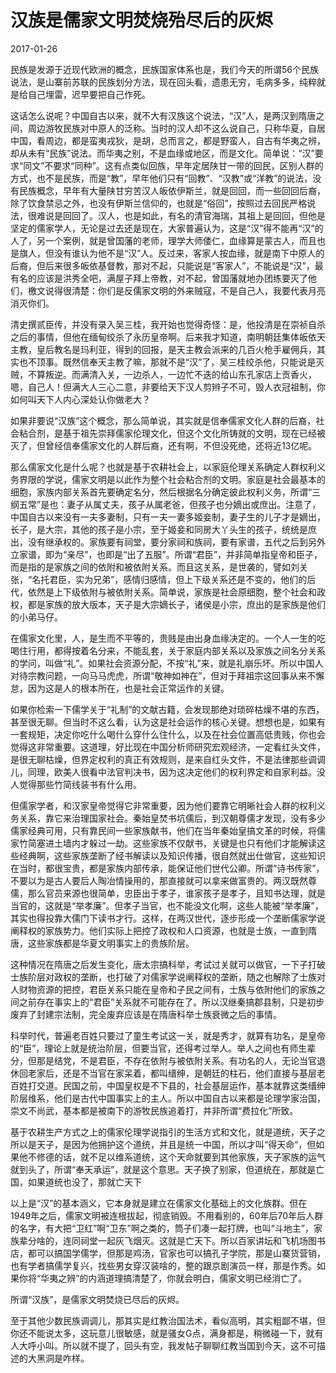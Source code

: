 # 汉族是儒家文明焚烧殆尽后的灰烬

2017-01-26

民族是发源于近现代欧洲的概念，民族国家体系也是，我们今天的所谓56个民族说法，是山寨前苏联的民族划分方法，现在回头看，遗患无穷，毛病多多，纯粹就是给自己埋雷，迟早要把自己作死。

这话怎么说呢？中国自古以来，就不大有汉族这个说法，“汉”人，是两汉到隋唐之间，周边游牧民族对中原人的泛称。当时的汉人却不这么说自己，只称华夏，自居中国，看周边，都是蛮夷戎狄，是胡，总而言之，都是野蛮人，自古有华夷之辨，却从未有“民族”说法。而华夷之别，不是血缘或地区，而是文化。简单说：“汉”要求“同文”不要求“同种”。这有点类似回族，早年定居陕甘一带的回民，区别人群的方式，也不是民族，而是“教”，早年他们只有“回教”、“汉教”或“洋教”的说法，没有民族概念，早年有大量陕甘穷苦汉人皈依伊斯兰，就是回回，而一些回回后裔，除了饮食禁忌之外，也没有伊斯兰信仰的，也就是“俗回”，按照过去回民严格说法，很难说是回回了。汉人，也是如此，有名的清官海瑞，其祖上是回回，但他是坚定的儒家学人，无论是过去还是现在，大家普遍认为，这是“汉”得不能再“汉”的人了，另一个案例，就是曾国藩的老师，理学大师倭仁，血缘算是蒙古人，而且也是旗人，但没有谁认为他不是“汉”人。反过来，客家人按血缘，就是南下中原人的后裔，但后来很多皈依基督教，那对不起，只能说是“客家人”，不能说是“汉”，最有名的应该是洪秀全吧，满屋子拜上帝教，对不起，曾国藩就地办团练要灭了他们，檄文说得很清楚：你们是反儒家文明的外来贼寇，不是自己人，我要代表月亮消灭你们。


清史撰贰臣传，并没有录入吴三桂，我开始也觉得奇怪：是，他投清是在崇祯自杀之后的事情，但他在缅甸绞杀了永历皇帝啊。后来我才知道，南明朝廷集体皈依天主教，皇后教名是玛利亚，得到的回报，是天主教会派来的几百火枪手雇佣兵，其实也不顶事。既然信奉天主教了嘛，那就不是“汉”了，吴三桂绞杀他，只能说是灭贼，不算叛逆。而满清入关，一边杀人，一边忙不迭的给山东孔家店上贡香火，嗯，自己人！但满大人三心二意，非要给天下汉人剪辫子不可，毁人衣冠祖制，你如何叫天下人内心深处认你做老大？


如果非要说“汉族”这个概念，那么简单说，其实就是信奉儒家文化人群的后裔，社会粘合剂，是基于祖先崇拜儒家伦理文化，但这个文化所铸就的文明，现在已经被灭了，但曾经信奉儒家文化的人群后裔，还有啊，不但没死绝，还将近13亿呢。

那么儒家文化是什么呢？也就是基于农耕社会上，以家庭伦理关系确定人群权利义务界限的学说，儒家文明是以此作为整个社会粘合剂的文明。家庭是社会最基本的细胞，家族内部关系首先要确定名分，然后根据名分确定彼此权利义务，所谓“三纲五常”是也：妻子从属丈夫，孩子从属老爸，但孩子也分嫡出或庶出。注意了，中国自古以来没有一夫多妻制，只有一夫一妻多姬妾制，妻子生的儿子才是嫡出，长子，是大宗，其他的孩子是小宗，至于姬妾和同房大丫头生的孩子，统统是庶出，没有继承权的。家族要有祠堂，要分家祠和族祠，要有家谱，五代之后到另外立家谱，即为“亲尽”，也即是“出了五服”。所谓“君臣”，并非简单指皇帝和臣子，而是指的是家族之间的依附和被依附关系。而且这关系，是世袭的，譬如刘关张，“名托君臣，实为兄弟”，感情归感情，但上下级关系还是不变的，他们的后代，依然是上下级依附与被依附关系。简单说，家族是社会原细胞，整个社会和政权，都是家族的放大版本，天子是大宗嫡长子，诸侯是小宗，庶出的是家族是他们的小弟马仔。

在儒家文化里，人，是生而不平等的，贵贱是由出身血缘决定的。一个人一生的吃喝住行用，都得按着名分来，不能乱套，关于家庭内部关系以及家族之间名分关系的学问，叫做“礼”。如果社会资源分配，不按“礼”来，就是礼崩乐坏。所以中国人对待宗教问题，一向马马虎虎，所谓“敬神如神在”，但对于拜祖宗这回事从来不懈怠，因为这是人的根本所在，也是社会正常运作的关键。


如果你检索一下儒学关于“礼制”的文献古籍，会发现那绝对琐碎枯燥不堪的东西，甚至很无聊。但当时不这么看，认为这是社会运作的核心关键。想想也是，如果有一套规矩，决定你吃什么喝什么穿什么住什么，以及在社会位置高低贵贱，你也会觉得这非常重要。这道理，好比现在中国分析师研究宏观经济，一定看红头文件，是很无聊枯燥，但界定权利的真正有效规则，是来自红头文件，不是法律那些调调儿，同理，欧美人很看中法官判决书，因为这决定他们的权利界定和自家利益。没人觉得那些竹简线装书有什么用。


但儒家学者，和汉家皇帝觉得它非常重要，因为他们要靠它明晰社会人群的权利义务关系，靠它来治理国家社会。秦始皇焚书坑儒后，到汉朝尊儒才发现，没有多少儒家经典可用，只有靠民间一些家族献书，他们在当年秦始皇搞文革的时候，将儒家竹简塞进土墙内才躲过一劫。这些家族不仅献书，关键是也只有他们才能解读这些经典啊，这些家族垄断了经书解读以及知识传播，很自然就出仕做官，这些知识在当时，都很宝贵，都是家族内部传承，能保证他们世代公卿。所谓“诗书传家”，不要以为是古人要后人陶冶情操用的，那直接就可以拿来做富贵的。两汉既然尊儒，那么官员来源也很简单，忠臣出于孝子，谁家孩子是孝子，且知书达理，就是当官的，这就是“举孝廉”。但孝子当官，也不能没文化啊，这些人能被“举孝廉”，其实也得投靠大儒门下读书才行。这样，在两汉世代，逐步形成一个垄断儒家学说阐释权的家族势力。他们实际上把控了政权和人口资源，也就是士族，一直到隋唐，这些家族都是华夏文明事实上的贵族阶层。


这种情况在隋唐之后发生变化，唐太宗搞科举，考试过关就可以做官，一下子打破士族阶层对政权的垄断，也打破了对儒家学说阐释权的垄断，随之也解除了士族对人财物资源的把控，君臣关系只能在皇帝和子民之间有，士族与依附他们的家族之间之前存在事实上的“君臣”关系就不可能存在了。所以汉继秦搞郡县制，只是初步废弃了封建宗法制，完全废弃应该是在隋唐科举士族衰微之后的事情。

科举时代，普遍老百姓只要过了童生考试这一关，就是秀才，就算有功名，是皇帝的“臣”，理论上就是统治阶层，但要当官，还得考过举人。举人之间也有师生辈分，但那是结党，不是君臣，不存在依附与被依附关系。有功名的人，无论当官退休回老家后，还是不当官在家呆着，都叫缙绅，是朝廷的柱石，他们直接与基层老百姓打交道。民国之前，中国皇权是不下县的，社会基层运作，基本就靠这类缙绅阶层维系，他们是古代中国事实上的主人。所以中国自古以来都是论理学家治国，崇文不尚武，基本都是被南下的游牧民族追着打，并非所谓“费拉化”所致。

基于农耕生产方式之上的儒家伦理学说指引的生活方式和文化，就是道统，天子之所以是天子，是因为他拥护这个道统，并且是统一中国，所以才叫“得天命”，但如果他不修德的话，就不足以维系道统，这个天命就要到其他家族，天子家族的运气就到头了，所谓“奉天承运”，就是这个意思。天子换了别家，但道统在，那就是亡国，如果道统也没了，那就亡天下

以上是“汉”的基本涵义，它本身就是建立在儒家文化基础上的文化族群。但在1949年之后，儒家文明被连根拔起，彻底销毁。不用看别的，60年后70年后人群的名字，有大把“卫红”啊“卫东”啊之类的，筒子们凑一起打牌，也叫“斗地主”，家族辈分啥的，连同祠堂一起灰飞烟灭。这就是亡天下。所以百家讲坛和飞机场图书店，都可以搞国学儒学，但那是鸡汤，官家也可以搞孔子学院，那是山寨货营销，也有学者搞儒学复兴，找些男女穿汉装啥的，整的跟京剧演员一样，那是作秀。如果你将“华夷之辨”的内涵道理搞清楚了，你就会明白，儒家文明已经消亡了。

所谓“汉族”，是儒家文明焚烧已尽后的灰烬。

至于其他少数民族调调儿，那其实是红教治国法术，看似高明，其实粗鄙不堪，但你还不能说太多，这玩意儿很敏感，就是骚女G点，满身都是，稍微碰一下，就有人大呼小叫。所以就不提了，回头有空，我发帖子聊聊红教当国到今天，这不可描述的大黑洞是咋样。